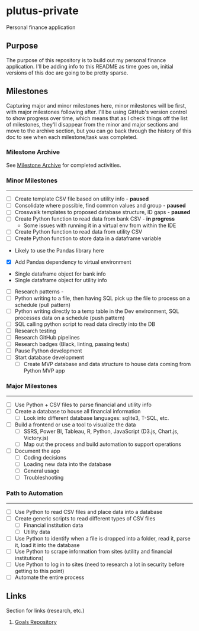 # plutus-private

Personal finance application

## Purpose

The purpose of this repository is to build out my personal finance application.
I'll be adding info to this README as time goes on, initial versions of this doc
are going to be pretty sparse.

## Milestones

Capturing major and minor milestones here, minor milestones will be first, with
major milestones following after. I'll be using GitHub's version control to show
progress over time, which means that as I check things off the list of
milestones, they'll disappear from the minor and major sections and move to the
archive section, but you can go back through the history of this doc to see when
each milestone/task was completed.

### Milestone Archive

See [Milestone Archive](/milestone-archive.md) for completed activities.

### Minor Milestones

---

- [ ] Create template CSV file based on utility info - **paused**
- [ ] Consolidate where possible, find common values and group - **paused**
- [ ] Crosswalk templates to proposed database structure, ID gaps - **paused**
- [ ] Create Python function to read data from bank CSV - **in progress**
  - Some issues with running it in a virtual env from within the IDE
- [ ] Create Python function to read data from utility CSV
- [ ] Create Python function to store data in a dataframe variable
- Likely to use the Pandas library here
- [X] Add Pandas dependency to virtual environment
- Single dataframe object for bank info
- Single dataframe object for utility info
- [ ] Research patterns -
- [ ] Python writing to a file, then having SQL pick up the file to process
    on a schedule (pull pattern)
- [ ] Python writing directly to a temp table in the Dev environment, SQL
    processes data on a schedule (push pattern)
- [ ] SQL calling python script to read data directly into the DB
- [ ] Research testing
- [ ] Research GitHub pipelines
- [ ] Research badges (Black, linting, passing tests)
- [ ] Pause Python development
- [ ] Start database development
  - [ ] Create MVP database and data structure to house data coming from Python
    MVP app

### Major Milestones

---

- [ ] Use Python + CSV files to parse financial and utility info
- [ ] Create a database to house all financial information
  - [ ] Look into different database languages: sqlite3, T-SQL, etc.
- [ ] Build a frontend or use a tool to visualize the data
  - [ ] SSRS, Power BI, Tableau, R, Python, JavaScript (D3.js, Chart.js,
    Victory.js)
  - [ ] Map out the process and build automation to support operations
- [ ] Document the app
  - [ ] Coding decisions
  - [ ] Loading new data into the database
  - [ ] General usage
  - [ ] Troubleshooting

### Path to Automation

---

- [ ] Use Python to read CSV files and place data into a database
- [ ] Create generic scripts to read different types of CSV files
  - [ ] Financial institution data
  - [ ] Utility data
- [ ] Use Python to identify when a file is dropped into a folder, read it,
  parse it, load it into the database
- [ ] Use Python to scrape information from sites (utility and financial
  institutions)
- [ ] Use Python to log in to sites (need to research a lot in security before
  getting to this point)
- [ ] Automate the entire process

## Links

Section for links (research, etc.)

1. [Goals Repository](https://github.com/K-Mertyris/2022-goals)
